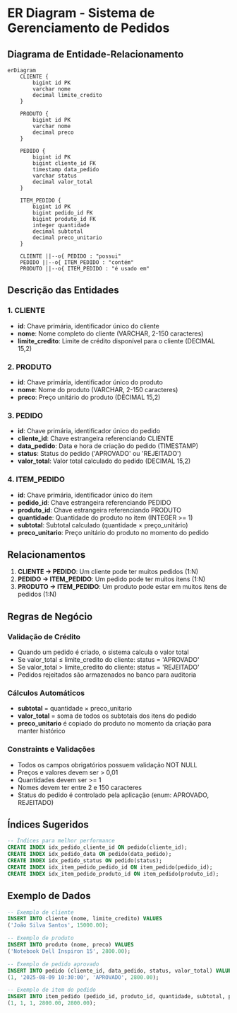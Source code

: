 # ER Diagram - Sistema de Gerenciamento de Pedidos

## Diagrama de Entidade-Relacionamento

```mermaid
erDiagram
    CLIENTE {
        bigint id PK
        varchar nome
        decimal limite_credito
    }
    
    PRODUTO {
        bigint id PK
        varchar nome
        decimal preco
    }
    
    PEDIDO {
        bigint id PK
        bigint cliente_id FK
        timestamp data_pedido
        varchar status
        decimal valor_total
    }
    
    ITEM_PEDIDO {
        bigint id PK
        bigint pedido_id FK
        bigint produto_id FK
        integer quantidade
        decimal subtotal
        decimal preco_unitario
    }

    CLIENTE ||--o{ PEDIDO : "possui"
    PEDIDO ||--o{ ITEM_PEDIDO : "contém"
    PRODUTO ||--o{ ITEM_PEDIDO : "é usado em"
```

## Descrição das Entidades

### 1. CLIENTE
- **id**: Chave primária, identificador único do cliente
- **nome**: Nome completo do cliente (VARCHAR, 2-150 caracteres)
- **limite_credito**: Limite de crédito disponível para o cliente (DECIMAL 15,2)

### 2. PRODUTO  
- **id**: Chave primária, identificador único do produto
- **nome**: Nome do produto (VARCHAR, 2-150 caracteres)
- **preco**: Preço unitário do produto (DECIMAL 15,2)

### 3. PEDIDO
- **id**: Chave primária, identificador único do pedido
- **cliente_id**: Chave estrangeira referenciando CLIENTE
- **data_pedido**: Data e hora de criação do pedido (TIMESTAMP)
- **status**: Status do pedido ('APROVADO' ou 'REJEITADO')
- **valor_total**: Valor total calculado do pedido (DECIMAL 15,2)

### 4. ITEM_PEDIDO
- **id**: Chave primária, identificador único do item
- **pedido_id**: Chave estrangeira referenciando PEDIDO
- **produto_id**: Chave estrangeira referenciando PRODUTO
- **quantidade**: Quantidade do produto no item (INTEGER >= 1)
- **subtotal**: Subtotal calculado (quantidade × preço_unitário)
- **preco_unitario**: Preço unitário do produto no momento do pedido

## Relacionamentos

1. **CLIENTE → PEDIDO**: Um cliente pode ter muitos pedidos (1:N)
2. **PEDIDO → ITEM_PEDIDO**: Um pedido pode ter muitos itens (1:N)
3. **PRODUTO → ITEM_PEDIDO**: Um produto pode estar em muitos itens de pedidos (1:N)

## Regras de Negócio

### Validação de Crédito
- Quando um pedido é criado, o sistema calcula o valor total
- Se valor_total ≤ limite_credito do cliente: status = 'APROVADO'
- Se valor_total > limite_credito do cliente: status = 'REJEITADO'
- Pedidos rejeitados são armazenados no banco para auditoria

### Cálculos Automáticos
- **subtotal** = quantidade × preco_unitario
- **valor_total** = soma de todos os subtotais dos itens do pedido
- **preco_unitario** é copiado do produto no momento da criação para manter histórico

### Constraints e Validações
- Todos os campos obrigatórios possuem validação NOT NULL
- Preços e valores devem ser > 0,01
- Quantidades devem ser >= 1
- Nomes devem ter entre 2 e 150 caracteres
- Status do pedido é controlado pela aplicação (enum: APROVADO, REJEITADO)

## Índices Sugeridos

```sql
-- Índices para melhor performance
CREATE INDEX idx_pedido_cliente_id ON pedido(cliente_id);
CREATE INDEX idx_pedido_data ON pedido(data_pedido);
CREATE INDEX idx_pedido_status ON pedido(status);
CREATE INDEX idx_item_pedido_pedido_id ON item_pedido(pedido_id);
CREATE INDEX idx_item_pedido_produto_id ON item_pedido(produto_id);
```

## Exemplo de Dados

```sql
-- Exemplo de cliente
INSERT INTO cliente (nome, limite_credito) VALUES 
('João Silva Santos', 15000.00);

-- Exemplo de produto
INSERT INTO produto (nome, preco) VALUES 
('Notebook Dell Inspiron 15', 2800.00);

-- Exemplo de pedido aprovado
INSERT INTO pedido (cliente_id, data_pedido, status, valor_total) VALUES 
(1, '2025-08-09 10:30:00', 'APROVADO', 2800.00);

-- Exemplo de item do pedido
INSERT INTO item_pedido (pedido_id, produto_id, quantidade, subtotal, preco_unitario) VALUES 
(1, 1, 1, 2800.00, 2800.00);
```
